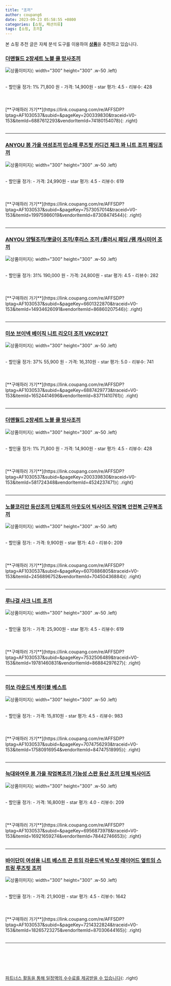 ```yaml
---
title: "조끼"
author: coupang6
date: 2023-09-23 05:58:55 +0800
categories: [쇼핑, 패션의류]
tags: [쇼핑, 조끼]
---
```


본 쇼핑 추천 글은 자체 분석 도구를 이용하여 [**상품**](https://link.coupang.com/a/bao1ui)을 추천하고 있습니다.

### [더맨월드 2장세트 노블 쿨 망사조끼](https://link.coupang.com/re/AFFSDP?lptag=AF1030537&subid=&pageKey=200339830&traceid=V0-153&itemId=6887612293&vendorItemId=74180154078)

![상품이미지](https://thumbnail6.coupangcdn.com/thumbnails/remote/230x230ex/image/vendor_inventory/73ac/b917bb81a071dbd303d16e323a50b4af9f54bc2fad28511359a078a64532.jpg){: width="300" height="300" .w-50 .left}


<br>
- 할인율 정가: 1%  71,800   원
- 가격: 14,900원
- star 평가: 4.5
- 리뷰수: 428
<br>
<br>
<br>
<br>
[**구매하러 가기**](https://link.coupang.com/re/AFFSDP?lptag=AF1030537&subid=&pageKey=200339830&traceid=V0-153&itemId=6887612293&vendorItemId=74180154078){: .right}
<br>
<br>

---

### [ANYOU 봄 가을 여성조끼 민소매 루즈핏 카디건 체크 꽈 니트 조끼 패딩조끼](https://link.coupang.com/re/AFFSDP?lptag=AF1030537&subid=&pageKey=7573057014&traceid=V0-153&itemId=19975986019&vendorItemId=87308474544)

![상품이미지](https://thumbnail9.coupangcdn.com/thumbnails/remote/230x230ex/image/vendor_inventory/983f/b977e8dad6835ab47620483a9b167ebbc3abdc42a54d3436cc2a6e016f22.jpg){: width="300" height="300" .w-50 .left}


<br>
- 할인율 정가: 
- 가격: 24,990원
- star 평가: 4.5
- 리뷰수: 619
<br>
<br>
<br>
<br>
[**구매하러 가기**](https://link.coupang.com/re/AFFSDP?lptag=AF1030537&subid=&pageKey=7573057014&traceid=V0-153&itemId=19975986019&vendorItemId=87308474544){: .right}
<br>
<br>

---

### [ANYOU 양털조끼/뽀글이 조끼/후리스 조끼 /플러시 패딩 /램 캐시미어 조끼](https://link.coupang.com/re/AFFSDP?lptag=AF1030537&subid=&pageKey=6601322870&traceid=V0-153&itemId=14934626091&vendorItemId=86860207546)

![상품이미지](https://thumbnail9.coupangcdn.com/thumbnails/remote/230x230ex/image/vendor_inventory/fcc6/ff8096c64a5f7e6acb80bba505f5ff02dc7a9ac6af5d8d7a4f77d1723e0e.jpg){: width="300" height="300" .w-50 .left}


<br>
- 할인율 정가: 31%  190,000   원
- 가격: 24,800원
- star 평가: 4.5
- 리뷰수: 282
<br>
<br>
<br>
<br>
[**구매하러 가기**](https://link.coupang.com/re/AFFSDP?lptag=AF1030537&subid=&pageKey=6601322870&traceid=V0-153&itemId=14934626091&vendorItemId=86860207546){: .right}
<br>
<br>

---

### [미쏘 브이넥 베이직 니트 리오더 조끼 VKC912T](https://link.coupang.com/re/AFFSDP?lptag=AF1030537&subid=&pageKey=6887429773&traceid=V0-153&itemId=16524414696&vendorItemId=83711410761)

![상품이미지](https://thumbnail8.coupangcdn.com/thumbnails/remote/230x230ex/image/rs_quotation_api/yrsmbwuy/a8739df613ae4607b11db1d03fc80826.jpg){: width="300" height="300" .w-50 .left}


<br>
- 할인율 정가: 37%  55,900   원
- 가격: 16,310원
- star 평가: 5.0
- 리뷰수: 741
<br>
<br>
<br>
<br>
[**구매하러 가기**](https://link.coupang.com/re/AFFSDP?lptag=AF1030537&subid=&pageKey=6887429773&traceid=V0-153&itemId=16524414696&vendorItemId=83711410761){: .right}
<br>
<br>

---

### [더맨월드 2장세트 노블 쿨 망사조끼](https://link.coupang.com/re/AFFSDP?lptag=AF1030537&subid=&pageKey=200339830&traceid=V0-153&itemId=581724348&vendorItemId=4524237471)

![상품이미지](https://thumbnail6.coupangcdn.com/thumbnails/remote/230x230ex/image/vendor_inventory/73ac/b917bb81a071dbd303d16e323a50b4af9f54bc2fad28511359a078a64532.jpg){: width="300" height="300" .w-50 .left}


<br>
- 할인율 정가: 1%  71,800   원
- 가격: 14,900원
- star 평가: 4.5
- 리뷰수: 428
<br>
<br>
<br>
<br>
[**구매하러 가기**](https://link.coupang.com/re/AFFSDP?lptag=AF1030537&subid=&pageKey=200339830&traceid=V0-153&itemId=581724348&vendorItemId=4524237471){: .right}
<br>
<br>

---

### [노블코리안 등산조끼 단체조끼 아웃도어 빅사이즈 작업복 안전복 근무복조끼](https://link.coupang.com/re/AFFSDP?lptag=AF1030537&subid=&pageKey=6070886805&traceid=V0-153&itemId=2456896752&vendorItemId=70450436884)

![상품이미지](https://thumbnail9.coupangcdn.com/thumbnails/remote/230x230ex/image/vendor_inventory/91b7/1290655dc935adcfc54a64181d608bd49bc9b6d1e1549bbeaaed43896a6d.jpg){: width="300" height="300" .w-50 .left}


<br>
- 할인율 정가: 
- 가격: 9,900원
- star 평가: 4.0
- 리뷰수: 209
<br>
<br>
<br>
<br>
[**구매하러 가기**](https://link.coupang.com/re/AFFSDP?lptag=AF1030537&subid=&pageKey=6070886805&traceid=V0-153&itemId=2456896752&vendorItemId=70450436884){: .right}
<br>
<br>

---

### [루나걸 샤크 니트 조끼](https://link.coupang.com/re/AFFSDP?lptag=AF1030537&subid=&pageKey=7532506489&traceid=V0-153&itemId=19781460831&vendorItemId=86884297627)

![상품이미지](https://thumbnail10.coupangcdn.com/thumbnails/remote/230x230ex/image/rs_quotation_api/pm9hprrn/5145f08634964d10800f0b4488caa68d.jpg){: width="300" height="300" .w-50 .left}


<br>
- 할인율 정가: 
- 가격: 25,900원
- star 평가: 4.5
- 리뷰수: 619
<br>
<br>
<br>
<br>
[**구매하러 가기**](https://link.coupang.com/re/AFFSDP?lptag=AF1030537&subid=&pageKey=7532506489&traceid=V0-153&itemId=19781460831&vendorItemId=86884297627){: .right}
<br>
<br>

---

### [미쏘 라운드넥 케이블 베스트](https://link.coupang.com/re/AFFSDP?lptag=AF1030537&subid=&pageKey=7074756293&traceid=V0-153&itemId=17580916954&vendorItemId=84747518995)

![상품이미지](https://thumbnail8.coupangcdn.com/thumbnails/remote/230x230ex/image/rs_quotation_api/myw22rgv/064cbf490dfa4b71a7914405a7b63e68.jpg){: width="300" height="300" .w-50 .left}


<br>
- 할인율 정가: 
- 가격: 15,810원
- star 평가: 4.5
- 리뷰수: 983
<br>
<br>
<br>
<br>
[**구매하러 가기**](https://link.coupang.com/re/AFFSDP?lptag=AF1030537&subid=&pageKey=7074756293&traceid=V0-153&itemId=17580916954&vendorItemId=84747518995){: .right}
<br>
<br>

---

### [늑대와여우 봄 가을 작업복조끼 기능성 스판 등산 조끼 단체 빅사이즈](https://link.coupang.com/re/AFFSDP?lptag=AF1030537&subid=&pageKey=6956873978&traceid=V0-153&itemId=16921659274&vendorItemId=78442746653)

![상품이미지](https://thumbnail10.coupangcdn.com/thumbnails/remote/230x230ex/image/vendor_inventory/b65b/8b2f6ecbc402735b209666b91af10d9af0f13c086c358d5bb20d11d46b3d.jpg){: width="300" height="300" .w-50 .left}


<br>
- 할인율 정가: 
- 가격: 16,800원
- star 평가: 4.0
- 리뷰수: 209
<br>
<br>
<br>
<br>
[**구매하러 가기**](https://link.coupang.com/re/AFFSDP?lptag=AF1030537&subid=&pageKey=6956873978&traceid=V0-153&itemId=16921659274&vendorItemId=78442746653){: .right}
<br>
<br>

---

### [바이단미 여성용 니트 베스트 끈 트임 라운드넥 박스핏 레이어드 옆트임 스트링 루즈핏 조끼](https://link.coupang.com/re/AFFSDP?lptag=AF1030537&subid=&pageKey=7214322824&traceid=V0-153&itemId=18265723275&vendorItemId=87030644165)

![상품이미지](https://thumbnail6.coupangcdn.com/thumbnails/remote/230x230ex/image/vendor_inventory/fd04/347054ed1ffc264d3d805c723ad010c1f9b96377c0c2238b78649eaa117f.jpg){: width="300" height="300" .w-50 .left}


<br>
- 할인율 정가: 
- 가격: 21,900원
- star 평가: 4.5
- 리뷰수: 1642
<br>
<br>
<br>
<br>
[**구매하러 가기**](https://link.coupang.com/re/AFFSDP?lptag=AF1030537&subid=&pageKey=7214322824&traceid=V0-153&itemId=18265723275&vendorItemId=87030644165){: .right}
<br>
<br>

---
<br><br><br><br><br> [파트너스 활동을 통해 일정액의 수수료를 제공받을 수 있습니다](https://link.coupang.com/a/bao1ui){: .right}